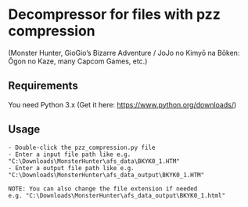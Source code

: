 # Decompressor for files with pzz compression

(Monster Hunter, GioGio’s Bizarre Adventure / JoJo no Kimyō na Bōken: Ōgon no Kaze, many Capcom Games, etc.)

## Requirements
You need Python 3.x (Get it here: https://www.python.org/downloads/)

## Usage
```
- Double-click the pzz_compression.py file
- Enter a input file path like e.g. "C:\Downloads\MonsterHunter\afs_data\BKYK0_1.HTM"
- Enter a output file path like e.g. "C:\Downloads\MonsterHunter\afs_data_output\BKYK0_1.HTM"

NOTE: You can also change the file extension if needed 
e.g. "C:\Downloads\MonsterHunter\afs_data_output\BKYK0_1.html"

```
